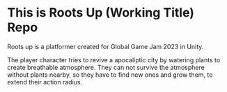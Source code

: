 # This is Roots Up (Working Title) Repo
Roots up is a platformer created for Global Game Jam 2023 in Unity.

The player character tries to revive a apocaliptic city by watering plants to create breathable atmosphere. They can not survive the atmosphere without plants nearby, so they have to find new ones and grow them, to extend their action radius.
